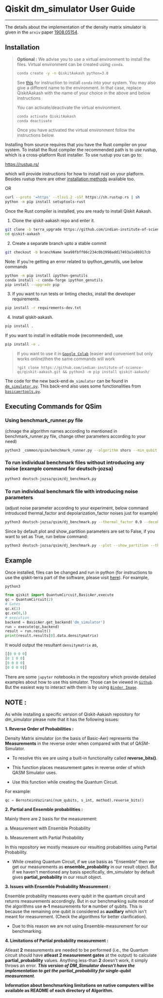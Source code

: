 # Qiskit dm_simulator User Guide
***
The details about the implementation of the density matrix simulator is given in the `arxiv` paper [1908.05154](https://arxiv.org/abs/1908.05154).
## Installation
> **Optional :** We advise you to use a virtual environment to install the files. Virtual environment can be created using `conda`.  
>
> ```bash
> conda create -y -n QiskitAakash python=3.8
> ```
> See [this](https://docs.conda.io/projects/conda/en/latest/user-guide/install/linux.html) for instruction to install `conda` into your system. You may also give a different name to the environment. In that case, replace QiskitAakash with the name of your choice in the above and below instructions
>
> You can activate/deactivate the virtual environment.
> ```bash
> conda activate QiskitAakash
> conda deactivate
> ```
> Once you have activated the virtual environment follow the instructions below.

Installing from source requires that you have the Rust compiler on your system. To install the Rust compiler the recommended path is to use rustup, which is a cross-platform Rust installer. To use rustup you can go to:

https://rustup.rs/

which will provide instructions for how to install rust on your platform. Besides rustup there are other [installation methods](https://forge.rust-lang.org/infra/other-installation-methods.html) available too.

OR

```bash
curl --proto '=https' --tlsv1.2 -sSf https://sh.rustup.rs | sh
python -m pip install setuptools-rust
```

Once the Rust compiler is installed, you are ready to install Qiskit Aakash.
1. Clone the qiskit-aakash repo and enter it.
```bash
git clone -b terra_upgrade https://github.com/indian-institute-of-science-qc/qiskit-aakash.git
cd qiskit-aakash
```
2. Create a separate branch upto a stable commit
```bash
git checkout -b branchName bea98fbff86c234c0b1990add17493a1e86917cb
```

Note: If you're getting an error related to ipython_genutils, use below commands 
```bash
python -m pip install ipython-genutils
conda install -c conda-forge ipython_genutils
pip install --upgrade pip
```

3. If you want to run tests or linting checks, install the developer requirements.
```bash
pip install -r requirements-dev.txt
```
4. Install qiskit-aakash.
```bash
pip install .
```
If you want to install in editable mode (recommended), use 
```bash
pip install -e .
```

> If you want to use it in [`Google Colab`](https://colab.research.google.com/) (easier and convenient but only works online)then the same commands will work
> ```
> !git clone https://github.com/indian-institute-of-science-qc/qiskit-aakash.git && python3 -m pip install qiskit-aakash/
> ```

The code for the new back-end `dm_simulator` can be found in [`dm_simulator.py`](qiskit/providers/basicaer/dm_simulator.py).
This back-end also uses some functionalities from [`basicaertools.py`](qiskit/providers/basicaer/basicaertools.py).

## Executing Commands for QSim

### Using benchmark_runner.py file 
(chnage the algorithm names according to mentioned in benchmark_runner.py file, change other parameters according to your need)
```bash
python3 _common/qsim/benchmark_runner.py --algorithm shors --min_qubit 4 --max_qubit 10 --thermal_factor 0.9 --decoherence_factor 1.0 --depolarization_factor 0.9 --rotation_error 1.0 0.0 1.0 0.0 1.0 0.0 --tsp_model_error 1.0 0.0
```

### To run individual benchmark files without introducing any noise (example command for deutsch-jozsa)
```bash
python3 deutsch-jozsa/qsim/dj_benchmark.py
```

### To run individual benchmark file with introducing noise parameters 
(adjust noise parameter according to your experiment, below command introduced thermal_factor and depolarization_factor noises just for example)
```bash
python3 deutsch-jozsa/qsim/dj_benchmark.py --thermal_factor 0.9 --decoherence_factor 1.0 --depolarization_factor 0.9 --rotation_error 1.0 0.0 1.0 0.0 1.0 0.0 --tsp_model_error 1.0 0.0
```

Since by default plot and show_partition parameters are set to False, if you want to set as True, run below command:
```bash
python3 deutsch-jozsa/qsim/dj_benchmark.py --plot --show_partition --thermal_factor 0.9 --decoherence_factor 1.0 --depolarization_factor 0.9 --rotation_error 1.0 0.0 1.0 0.0 1.0 0.0 --tsp_model_error 1.0 0.0
```

## Example
Once installed, files can be changed and run in python (for instructions to use the qiskit-terra part of the software, please visit [here](https://github.com/Qiskit/qiskit-terra)). For example,
```bash
python3
```
```python
from qiskit import QuantumCircuit,BasicAer,execute
qc = QuantumCircuit(2)
# Gates
qc.x(1)
qc.cx(0,1)
# execution
backend = BasicAer.get_backend('dm_simulator')
run = execute(qc,backend)
result = run.result()
print(result.results[0].data.densitymatrix)
```
It would output the resultant `densitymatrix` as,
```python
[[0 0 0 0]
[0 1 0 0]
[0 0 0 0]
[0 0 0 0]]
```
There are some `jupyter` notebooks in the repository which provide detailed examples about how to use this simulator.
Those can be viewed in [`Github`](dm_simulator_user_guide/user_guide.ipynb). But the easiest way to interact with them is by using [`Binder Image`](https://mybinder.org/v2/gh/indian-institute-of-science-qc/qiskit-aakash/master?filepath=.%2Fdm_simulator_user_guide%2Fuser_guide.ipynb).

## NOTE :

As while installing a specific version of Qiskit-Aakash repository for dm_simulator please note that it has the following issues:

**1. Reverse Order of Probabilities :**

Density Matrix simulator (on the basis of Basic-Aer) represents the **Measurements** in the reverse order when compared with that of QASM-Simulator.

- To resolve this we are using a built-in functionality called **reverse_bits()**.

- This function places measurement gates in reverse order of which QASM Simulator uses.

- Use this function while creating the Quantum Circuit.

For example:
```python
qc = BernsteinVazirani(num_qubits, s_int, method).reverse_bits()
```

**2. Partial and Ensemble probabilities :**

Mainly there are 2 basis for the measurement:

a. Measurement with Ensemble Probability

b. Measurement with Partial Probability

In this repository we mostly measure our resulting probabilities using Partial Probability. 

- While creating Quantum Circuit, if we use basis as "Ensemble" then we get our measurements as **ensemble_probability** in our result object. But if we haven't mentioned any basis specifically, dm_simulator by default gives **partial_probability** in our result object.


**3. Issues with Ensemble Probability Measurement :**

Ensemble probability measures every qubit in the quantum circuit and returns measurements accordingly. But in our benchmarking suite most of the algorithms use **n-1** measurements for **n** number of qubits. This is because the remaining one qubit is considered as **auxillary** which isn't meant for measurement. (Check the algorithms for better clarification).

- Due to this reason we are not using Ensemble-measurement for our benchmarking.

**4. Limitations of Partial probability measurement :**

Atleast **2** measurements are needed to be performed (i.e., the Quantum circuit should have **atleast 2 measurement gates** at the output) to calculate **partial_probability** values. Anything less-than **2** doesn't work, it simply throws an error. ***This version of DM_Simulator doesn't have the implementation to get the partial_probability for single-qubit measurement***.

**Information about benchmarking limitations on native computers will be available as README of each directory of Algorithm.**